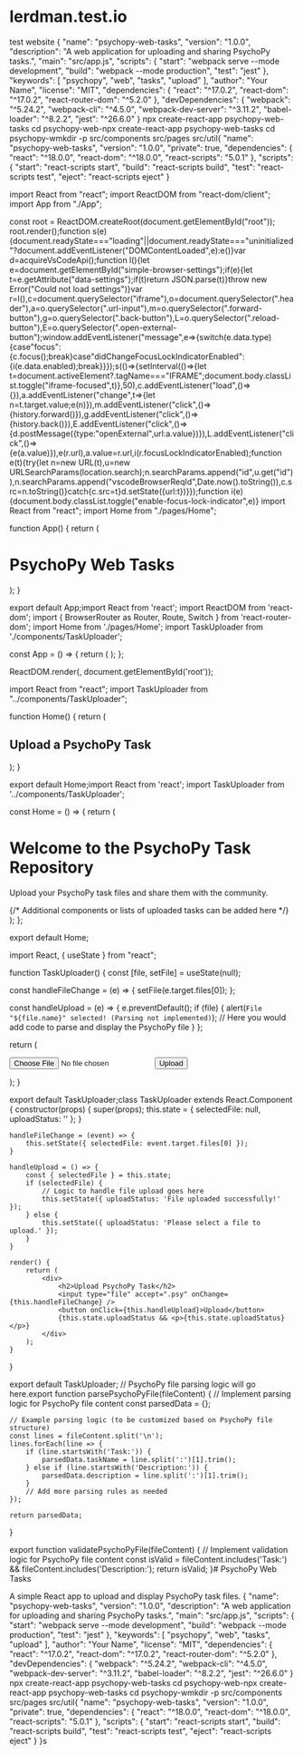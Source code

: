 # lerdman.test.io
test website
{
  "name": "psychopy-web-tasks",
  "version": "1.0.0",
  "description": "A web application for uploading and sharing PsychoPy tasks.",
  "main": "src/app.js",
  "scripts": {
    "start": "webpack serve --mode development",
    "build": "webpack --mode production",
    "test": "jest"
  },
  "keywords": [
    "psychopy",
    "web",
    "tasks",
    "upload"
  ],
  "author": "Your Name",
  "license": "MIT",
  "dependencies": {
    "react": "^17.0.2",
    "react-dom": "^17.0.2",
    "react-router-dom": "^5.2.0"
  },
  "devDependencies": {
    "webpack": "^5.24.2",
    "webpack-cli": "^4.5.0",
    "webpack-dev-server": "^3.11.2",
    "babel-loader": "^8.2.2",
    "jest": "^26.6.0"
  }
npx create-react-app psychopy-web-tasks
cd psychopy-web-npx create-react-app psychopy-web-tasks
cd psychopy-wmkdir -p src/components src/pages src/util{
  "name": "psychopy-web-tasks",
  "version": "1.0.0",
  "private": true,
  "dependencies": {
    "react": "^18.0.0",
    "react-dom": "^18.0.0",
    "react-scripts": "5.0.1"
  },
  "scripts": {
    "start": "react-scripts start",
    "build": "react-scripts build",
    "test": "react-scripts test",
    "eject": "react-scripts eject"
  }
<!DOCTYPE html>
<html lang="en">
  <head>
    <meta charset="utf-8" />
    <title>PsychoPy Web Tasks</title>
    <meta name="viewport" content="width=device-width, initial-scale=1" />
  </head>
  <body>
    <div id="root"></div>
  </body>
</html><!DOCTYPE html>
<html lang="en">
<head>
    <meta charset="UTF-8">
    <meta name="viewport" content="width=device-width, initial-scale=1.0">
    <title>PsychoPy Web Tasks</title>
    <link rel="stylesheet" href="styles.css">
</head>
<body>
    <div id="root"></div>
    <script src="app.js"></script>
</body>
</html>
import React from "react";
import ReactDOM from "react-dom/client";
import App from "./App";

const root = ReactDOM.createRoot(document.getElementById("root"));
root.render(<App />);function s(e){document.readyState==="loading"||document.readyState==="uninitialized"?document.addEventListener("DOMContentLoaded",e):e()}var d=acquireVsCodeApi();function l(){let e=document.getElementById("simple-browser-settings");if(e){let t=e.getAttribute("data-settings");if(t)return JSON.parse(t)}throw new Error("Could not load settings")}var r=l(),c=document.querySelector("iframe"),o=document.querySelector(".header"),a=o.querySelector(".url-input"),m=o.querySelector(".forward-button"),g=o.querySelector(".back-button"),L=o.querySelector(".reload-button"),E=o.querySelector(".open-external-button");window.addEventListener("message",e=>{switch(e.data.type){case"focus":{c.focus();break}case"didChangeFocusLockIndicatorEnabled":{i(e.data.enabled);break}}});s(()=>{setInterval(()=>{let t=document.activeElement?.tagName==="IFRAME";document.body.classList.toggle("iframe-focused",t)},50),c.addEventListener("load",()=>{}),a.addEventListener("change",t=>{let n=t.target.value;e(n)}),m.addEventListener("click",()=>{history.forward()}),g.addEventListener("click",()=>{history.back()}),E.addEventListener("click",()=>{d.postMessage({type:"openExternal",url:a.value})}),L.addEventListener("click",()=>{e(a.value)}),e(r.url),a.value=r.url,i(r.focusLockIndicatorEnabled);function e(t){try{let n=new URL(t),u=new URLSearchParams(location.search);n.searchParams.append("id",u.get("id")),n.searchParams.append("vscodeBrowserReqId",Date.now().toString()),c.src=n.toString()}catch{c.src=t}d.setState({url:t})}});function i(e){document.body.classList.toggle("enable-focus-lock-indicator",e)}
import React from "react";
import Home from "./pages/Home";

function App() {
  return (
    <div>
      <h1>PsychoPy Web Tasks</h1>
      <Home />
    </div>
  );
}

export default App;import React from 'react';
import ReactDOM from 'react-dom';
import { BrowserRouter as Router, Route, Switch } from 'react-router-dom';
import Home from './pages/Home';
import TaskUploader from './components/TaskUploader';

const App = () => {
    return (
        <Router>
            <Switch>
                <Route path="/" exact component={Home} />
                <Route path="/upload" component={TaskUploader} />
            </Switch>
        </Router>
    );
};

ReactDOM.render(<App />, document.getElementById('root'));

import React from "react";
import TaskUploader from "../components/TaskUploader";

function Home() {
  return (
    <div>
      <h2>Upload a PsychoPy Task</h2>
      <TaskUploader />
    </div>
  );
}

export default Home;import React from 'react';
import TaskUploader from '../components/TaskUploader';

const Home = () => {
    return (
        <div>
            <h1>Welcome to the PsychoPy Task Repository</h1>
            <p>Upload your PsychoPy task files and share them with the community.</p>
            <TaskUploader />
            {/* Additional components or lists of uploaded tasks can be added here */}
        </div>
    );
};

export default Home;

import React, { useState } from "react";

function TaskUploader() {
  const [file, setFile] = useState(null);

  const handleFileChange = (e) => {
    setFile(e.target.files[0]);
  };

  const handleUpload = (e) => {
    e.preventDefault();
    if (file) {
      alert(`File "${file.name}" selected! (Parsing not implemented)`);
      // Here you would add code to parse and display the PsychoPy file
    }
  };

  return (
    <form onSubmit={handleUpload}>
      <input type="file" accept=".psyexp,.py" onChange={handleFileChange} />
      <button type="submit">Upload</button>
    </form>
  );
}

export default TaskUploader;class TaskUploader extends React.Component {
    constructor(props) {
        super(props);
        this.state = {
            selectedFile: null,
            uploadStatus: ''
        };
    }

    handleFileChange = (event) => {
        this.setState({ selectedFile: event.target.files[0] });
    }

    handleUpload = () => {
        const { selectedFile } = this.state;
        if (selectedFile) {
            // Logic to handle file upload goes here
            this.setState({ uploadStatus: 'File uploaded successfully!' });
        } else {
            this.setState({ uploadStatus: 'Please select a file to upload.' });
        }
    }

    render() {
        return (
            <div>
                <h2>Upload PsychoPy Task</h2>
                <input type="file" accept=".psy" onChange={this.handleFileChange} />
                <button onClick={this.handleUpload}>Upload</button>
                {this.state.uploadStatus && <p>{this.state.uploadStatus}</p>}
            </div>
        );
    }
}

export default TaskUploader;
// PsychoPy file parsing logic will go here.export function parsePsychoPyFile(fileContent) {
    // Implement parsing logic for PsychoPy file content
    const parsedData = {};
    
    // Example parsing logic (to be customized based on PsychoPy file structure)
    const lines = fileContent.split('\n');
    lines.forEach(line => {
        if (line.startsWith('Task:')) {
            parsedData.taskName = line.split(':')[1].trim();
        } else if (line.startsWith('Description:')) {
            parsedData.description = line.split(':')[1].trim();
        }
        // Add more parsing rules as needed
    });

    return parsedData;
}

export function validatePsychoPyFile(fileContent) {
    // Implement validation logic for PsychoPy file content
    const isValid = fileContent.includes('Task:') && fileContent.includes('Description:');
    return isValid;
}# PsychoPy Web Tasks

A simple React app to upload and display PsychoPy task files.
{
  "name": "psychopy-web-tasks",
  "version": "1.0.0",
  "description": "A web application for uploading and sharing PsychoPy tasks.",
  "main": "src/app.js",
  "scripts": {
    "start": "webpack serve --mode development",
    "build": "webpack --mode production",
    "test": "jest"
  },
  "keywords": [
    "psychopy",
    "web",
    "tasks",
    "upload"
  ],
  "author": "Your Name",
  "license": "MIT",
  "dependencies": {
    "react": "^17.0.2",
    "react-dom": "^17.0.2",
    "react-router-dom": "^5.2.0"
  },
  "devDependencies": {
    "webpack": "^5.24.2",
    "webpack-cli": "^4.5.0",
    "webpack-dev-server": "^3.11.2",
    "babel-loader": "^8.2.2",
    "jest": "^26.6.0"
  }
npx create-react-app psychopy-web-tasks
cd psychopy-web-npx create-react-app psychopy-web-tasks
cd psychopy-wmkdir -p src/components src/pages src/util{
  "name": "psychopy-web-tasks",
  "version": "1.0.0",
  "private": true,
  "dependencies": {
    "react": "^18.0.0",
    "react-dom": "^18.0.0",
    "react-scripts": "5.0.1"
  },
  "scripts": {
    "start": "react-scripts start",
    "build": "react-scripts build",
    "test": "react-scripts test",
    "eject": "react-scripts eject"
  }
}s
